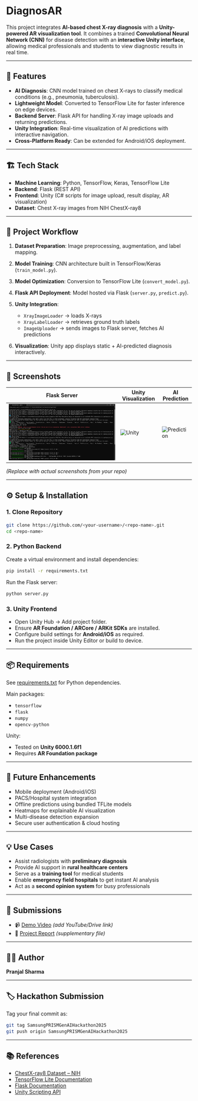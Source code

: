 # DiagnosAR

This project integrates **AI-based chest X-ray diagnosis** with a **Unity-powered AR visualization tool**.
It combines a trained **Convolutional Neural Network (CNN)** for disease detection with an **interactive Unity interface**, allowing medical professionals and students to view diagnostic results in real time.

---

## 🚀 Features

* **AI Diagnosis**: CNN model trained on chest X-rays to classify medical conditions (e.g., pneumonia, tuberculosis).
* **Lightweight Model**: Converted to TensorFlow Lite for faster inference on edge devices.
* **Backend Server**: Flask API for handling X-ray image uploads and returning predictions.
* **Unity Integration**: Real-time visualization of AI predictions with interactive navigation.
* **Cross-Platform Ready**: Can be extended for Android/iOS deployment.

---

## 🏗️ Tech Stack

* **Machine Learning**: Python, TensorFlow, Keras, TensorFlow Lite
* **Backend**: Flask (REST API)
* **Frontend**: Unity (C# scripts for image upload, result display, AR visualization)
* **Dataset**: Chest X-ray images from NIH ChestX-ray8

---

## 📂 Project Workflow

1. **Dataset Preparation**: Image preprocessing, augmentation, and label mapping.
2. **Model Training**: CNN architecture built in TensorFlow/Keras (`train_model.py`).
3. **Model Optimization**: Conversion to TensorFlow Lite (`convert_model.py`).
4. **Flask API Deployment**: Model hosted via Flask (`server.py`, `predict.py`).
5. **Unity Integration**:

   * `XrayImageLoader` → loads X-rays
   * `XrayLabelLoader` → retrieves ground truth labels
   * `ImageUploader` → sends images to Flask server, fetches AI predictions
6. **Visualization**: Unity app displays static + AI-predicted diagnosis interactively.

---

## 📸 Screenshots

| Flask Server                 | Unity Visualization        | AI Prediction                        |
| ---------------------------- | -------------------------- | ------------------------------------ |
| ![Server](https://github.com/pranjals07/DiagnosAR/blob/assets/server.png) | ![Unity](assets/unity.png) | ![Prediction](assets/prediction.png) |

*(Replace with actual screenshots from your repo)*

---

## ⚙️ Setup & Installation

### 1. Clone Repository

```bash
git clone https://github.com/<your-username>/<repo-name>.git
cd <repo-name>
```

### 2. Python Backend

Create a virtual environment and install dependencies:

```bash
pip install -r requirements.txt
```

Run the Flask server:

```bash
python server.py
```

### 3. Unity Frontend

* Open Unity Hub → Add project folder.
* Ensure **AR Foundation / ARCore / ARKit SDKs** are installed.
* Configure build settings for **Android/iOS** as required.
* Run the project inside Unity Editor or build to device.

---

## 📦 Requirements

See [requirements.txt](requirements.txt) for Python dependencies.

Main packages:

* `tensorflow`
* `flask`
* `numpy`
* `opencv-python`

Unity:

* Tested on **Unity 6000.1.6f1**
* Requires **AR Foundation package**

---

## 🔮 Future Enhancements

* Mobile deployment (Android/iOS)
* PACS/Hospital system integration
* Offline predictions using bundled TFLite models
* Heatmaps for explainable AI visualization
* Multi-disease detection expansion
* Secure user authentication & cloud hosting

---

## 💡 Use Cases

* Assist radiologists with **preliminary diagnosis**
* Provide AI support in **rural healthcare centers**
* Serve as a **training tool** for medical students
* Enable **emergency field hospitals** to get instant AI analysis
* Act as a **second opinion system** for busy professionals

---

## 📑 Submissions

* 📹 [Demo Video](#) *(add YouTube/Drive link)*
* 📄 [Project Report](RadAI_Innovators.pdf) *(supplementary file)*

---

## 👨‍💻 Author

**Pranjal Sharma**

---

## 🏷️ Hackathon Submission

Tag your final commit as:

```bash
git tag SamsungPRISMGenAIHackathon2025
git push origin SamsungPRISMGenAIHackathon2025
```

---

## 📚 References

* [ChestX-ray8 Dataset – NIH](https://nihcc.app.box.com/v/ChestXray-NIHCC)
* [TensorFlow Lite Documentation](https://www.tensorflow.org/lite)
* [Flask Documentation](https://flask.palletsprojects.com/)
* [Unity Scripting API](https://docs.unity3d.com/)
